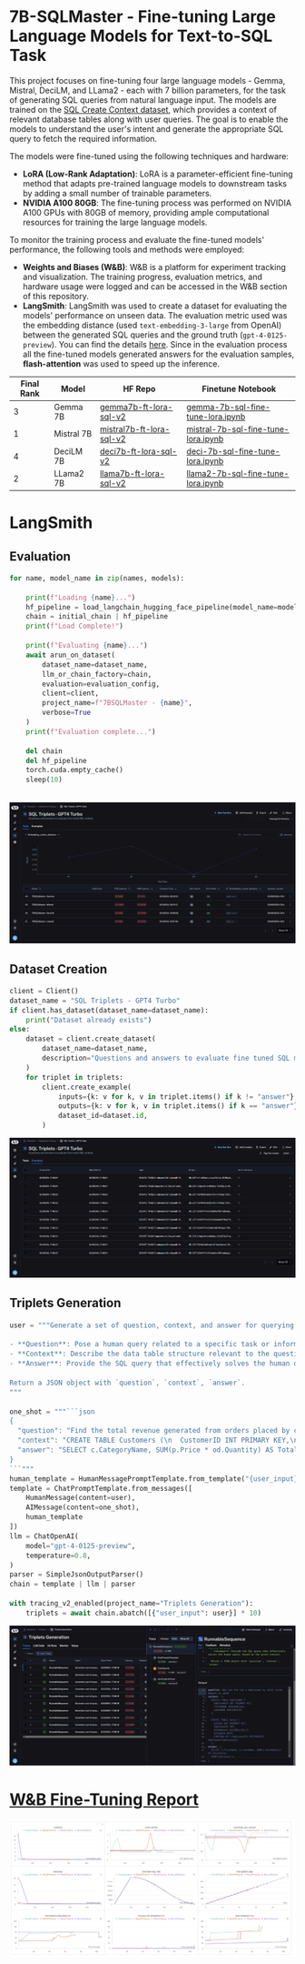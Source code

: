 # 7B-SQLMaster - Fine-tuning Large Language Models for Text-to-SQL Task

This project focuses on fine-tuning four large language models - Gemma, Mistral, DeciLM, and LLama2 - each with 7 billion parameters, for the task of generating SQL queries from natural language input. The models are trained on the [SQL Create Context dataset](https://huggingface.co/datasets/b-mc2/sql-create-context), which provides a context of relevant database tables along with user queries. The goal is to enable the models to understand the user's intent and generate the appropriate SQL query to fetch the required information.

The models were fine-tuned using the following techniques and hardware:
- **LoRA (Low-Rank Adaptation)**: LoRA is a parameter-efficient fine-tuning method that adapts pre-trained language models to downstream tasks by adding a small number of trainable parameters.
- **NVIDIA A100 80GB**: The fine-tuning process was performed on NVIDIA A100 GPUs with 80GB of memory, providing ample computational resources for training the large language models.

To monitor the training process and evaluate the fine-tuned models' performance, the following tools and methods were employed:
- **Weights and Biases (W&B)**: W&B is a platform for experiment tracking and visualization. The training progress, evaluation metrics, and hardware usage were logged and can be accessed in the W&B section of this repository.
- **LangSmith**: LangSmith was used to create a dataset for evaluating the models' performance on unseen data. The evaluation metric used was the embedding distance (used `text-embedding-3-large` from OpenAI) between the generated SQL queries and the ground truth (`gpt-4-0125-preview`). You can find the details [here](https://github.com/jjovalle99/7b-SQLMaster-FineTune/blob/ab4f3445ec4e101c16d0639dcb4f96c8b1a5be4d/langsmith.ipynb). Since in the evaluation process all the fine-tuned models generated answers for the evaluation samples, **flash-attention** was used to speed up the inference.

| Final Rank | Model |  HF Repo                   |  Finetune Notebook                   |
|------|---------|---------------------------|---------------------------|
| 3 | Gemma 7B  | [gemma7b-ft-lora-sql-v2](https://huggingface.co/jjovalle99/gemma7b-ft-lora-sql-v2)     | [gemma-7b-sql-fine-tune-lora.ipynb](https://github.com/jjovalle99/7b-SQLMaster-FineTune/blob/7bb695f2c6f879e7e7fd0faa9c9a2a698a539452/gemma-7b-sql-fine-tune-lora.ipynb)|
| 1 | Mistral 7B   | [mistral7b-ft-lora-sql-v2](https://huggingface.co/jjovalle99/mistral7b-ft-lora-sql-v2)    | [mistral-7b-sql-fine-tune-lora.ipynb](https://github.com/jjovalle99/7b-SQLMaster-FineTune/blob/7bb695f2c6f879e7e7fd0faa9c9a2a698a539452/mistral-7b-sql-fine-tune-lora.ipynb) |
| 4 | DeciLM 7B   | [deci7b-ft-lora-sql-v2](https://huggingface.co/jjovalle99/deci7b-ft-lora-sql-v2)    | [deci-7b-sql-fine-tune-lora.ipynb](https://github.com/jjovalle99/7b-SQLMaster-FineTune/blob/7bb695f2c6f879e7e7fd0faa9c9a2a698a539452/deci-7b-sql-fine-tune-lora.ipynb) |
| 2 | LLama2 7B   | [llama7b-ft-lora-sql-v2](https://huggingface.co/jjovalle99/llama7b-ft-lora-sql-v2)     | [llama2-7b-sql-fine-tune-lora.ipynb](https://github.com/jjovalle99/7b-SQLMaster-FineTune/blob/7bb695f2c6f879e7e7fd0faa9c9a2a698a539452/llama2-7b-sql-fine-tune-lora.ipynb) |

# LangSmith 
## Evaluation
```python
for name, model_name in zip(names, models):

    print(f"Loading {name}...")
    hf_pipeline = load_langchain_hugging_face_pipeline(model_name=model_name)
    chain = initial_chain | hf_pipeline
    print(f"Load Complete!")

    print(f"Evaluating {name}...")
    await arun_on_dataset(
        dataset_name=dataset_name,
        llm_or_chain_factory=chain,
        evaluation=evaluation_config,
        client=client,
        project_name=f"7BSQLMaster - {name}",
        verbose=True
    )
    print(f"Evaluation complete...")

    del chain
    del hf_pipeline
    torch.cuda.empty_cache()
    sleep(10)
    
```
![model_eval](images/model_eval.png)

## Dataset Creation
```python
client = Client()
dataset_name = "SQL Triplets - GPT4 Turbo"
if client.has_dataset(dataset_name=dataset_name):
    print("Dataset already exists")
else: 
    dataset = client.create_dataset(
        dataset_name=dataset_name,
        description="Questions and answers to evaluate fine tuned SQL models.",
    )
    for triplet in triplets:
        client.create_example(
            inputs={k: v for k, v in triplet.items() if k != "answer"},
            outputs={k: v for k, v in triplet.items() if k == "answer"},
            dataset_id=dataset.id,
        )
```
![triplets](images/dataset.png)

## Triplets Generation
```python
user = """Generate a set of question, context, and answer for querying a SQL database:

- **Question**: Pose a human query related to a specific task or information retrieval from a SQL database.
- **Context**: Describe the data table structure relevant to the question, using `CREATE TABLE` statements only.
- **Answer**: Provide the SQL query that effectively solves the human query, based on the given context.

Return a JSON object with `question`, `context`, `answer`.
"""

one_shot = """```json
{
  "question": "Find the total revenue generated from orders placed by customers in the USA for each product category in the year 2022.",
  "context": "CREATE TABLE Customers (\n  CustomerID INT PRIMARY KEY,\n  CustomerName VARCHAR(50),\n  Country VARCHAR(50)\n);\n\nCREATE TABLE Orders (\n  OrderID INT PRIMARY KEY,\n  CustomerID INT,\n  OrderDate DATE,\n  FOREIGN KEY (CustomerID) REFERENCES Customers(CustomerID)\n);\n\nCREATE TABLE OrderDetails (\n  OrderDetailID INT PRIMARY KEY,\n  OrderID INT,\n  ProductID INT,\n  Quantity INT,\n  FOREIGN KEY (OrderID) REFERENCES Orders(OrderID),\n  FOREIGN KEY (ProductID) REFERENCES Products(ProductID) \n);\n\nCREATE TABLE Products (\n  ProductID INT PRIMARY KEY,\n  ProductName VARCHAR(100),\n  CategoryID INT,\n  Price DECIMAL(10,2),\n  FOREIGN KEY (CategoryID) REFERENCES Categories(CategoryID)\n);\n\nCREATE TABLE Categories (\n  CategoryID INT PRIMARY KEY,\n  CategoryName VARCHAR(50)\n);",
  "answer": "SELECT c.CategoryName, SUM(p.Price * od.Quantity) AS TotalRevenue\nFROM OrderDetails od\nJOIN Orders o ON od.OrderID = o.OrderID\nJOIN Customers cu ON o.CustomerID = cu.CustomerID\nJOIN Products p ON od.ProductID = p.ProductID  \nJOIN Categories c ON p.CategoryID = c.CategoryID\nWHERE cu.Country = 'USA' AND o.OrderDate BETWEEN '2022-01-01' AND '2022-12-31'\nGROUP BY c.CategoryName;"
}
```"""
human_template = HumanMessagePromptTemplate.from_template("{user_input}")
template = ChatPromptTemplate.from_messages([
    HumanMessage(content=user),
    AIMessage(content=one_shot),
    human_template
])
llm = ChatOpenAI(
    model="gpt-4-0125-preview",
    temperature=0.8,
)
parser = SimpleJsonOutputParser()
chain = template | llm | parser

with tracing_v2_enabled(project_name="Triplets Generation"):
    triplets = await chain.abatch([{"user_input": user}] * 10)
```
![triplets](images/triplets.png)

# [W&B Fine-Tuning Report](https://wandb.ai/jj-ovalle/7bsqlmaster/reports/-Full-FineTuning-Results-7B-Models--Vmlldzo3MDUzNzgw)
![ft-report](images/fine-tune-report.png)